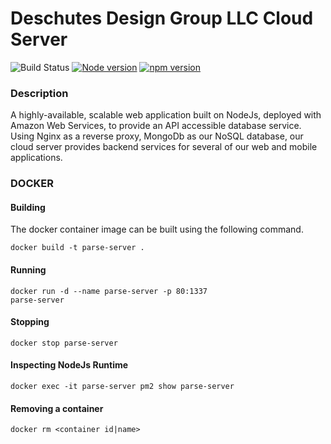# Deschutes Design Group LLC Cloud Server

![Build Status](https://codebuild.us-west-2.amazonaws.com/badges?uuid=eyJlbmNyeXB0ZWREYXRhIjoibGYxRmpQeGlnVVREU1VpdndwWE1DOW1PT3pPUWhJeWJHbmRsdlRPRG1EZEs2UUhJV1paVnNhcDdGUkh2OUFOVHpOYUsvVkJoanVOTVR4U2ZEREl6SkI0PSIsIml2UGFyYW1ldGVyU3BlYyI6IkpGb3ozRG5SQ3pnNFpzRlUiLCJtYXRlcmlhbFNldFNlcmlhbCI6MX0%3D&branch=master)
[![Node version](https://img.shields.io/node/v/parse-server.svg?style=flat)](http://nodejs.org/download/)
[![npm version](https://badge.fury.io/js/parse-server.svg)](https://badge.fury.io/js/express)

### Description

A highly-available, scalable web application built on NodeJs, deployed with Amazon Web Services, to provide an API accessible database service. Using Nginx as a reverse proxy, MongoDb as our NoSQL database, our cloud server provides backend services for several of our web and mobile applications.

### DOCKER

#### Building

The docker container image can be built using the following command.

<code>docker build -t parse-server .</code>

#### Running

<code>docker run -d --name parse-server -p 80:1337 parse-server</code>

#### Stopping

<code>docker stop parse-server</code>

#### Inspecting NodeJs Runtime

<code>docker exec -it parse-server pm2 show parse-server</code>

#### Removing a container

<code>docker rm <container id|name></code>